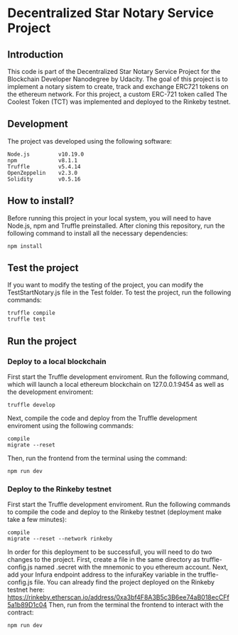 # Decentralized Star Notary Service Project
## Introduction
This code is part of the Decentralized Star Notary Service Project for the Blockchain Developer Nanodegree by Udacity. The goal of this project is to implement a notary sistem to create, track and exchange ERC721 tokens on the ethereum network. For this project, a custom ERC-721 token called The Coolest Token (TCT) was implemented and deployed to the Rinkeby testnet.

## Development
The project vas developed using the following software:
```
Node.js         v10.19.0
npm             v8.1.1
Truffle         v5.4.14
OpenZeppelin    v2.3.0
Solidity        v0.5.16
```

## How to install?
Before running this project in your local system, you will need to have Node.js, npm and Truffle preinstalled. After cloning this repository, run the following command to install all the necessary dependencies:
```
npm install
```

## Test the project
If you want to modify the testing of the project, you can modify the TestStartNotary.js file in the Test folder. To test the project, run the following commands:
```
truffle compile
truffle test
```

## Run the project
### Deploy to a local blockchain
First start the Truffle development enviroment. Run the following command, which will launch a local ethereum blockchain on 127.0.0.1:9454 as well as the development enviroment:
```
truffle develop
```
Next, compile the code and deploy from the Truffle development enviroment using the following commands:
```
compile
migrate --reset
```
Then, run the frontend from the terminal using the command:
```
npm run dev
```

### Deploy to the Rinkeby testnet
First start the Truffle development enviroment. Run the following commands to compile the code and deploy to the Rinkeby testnet (deployment make take a few minutes):
```
compile
migrate --reset --network rinkeby
```
In order for this deployment to be successfull, you will need to do two changes to the project. First, create a file in the same directory as truffle-config.js named .secret with the mnemonic to you ethereum account. Next, add your Infura endpoint address to the infuraKey variable in the truffle-config.js file. You can already find the project deployed on the Rinkeby testnet here: https://rinkeby.etherscan.io/address/0xa3bf4F8A3B5c3B6ee74aB018ecCFf5a1b89D1c04
Then, run from the terminal the frontend to interact with the contract:
```
npm run dev
```